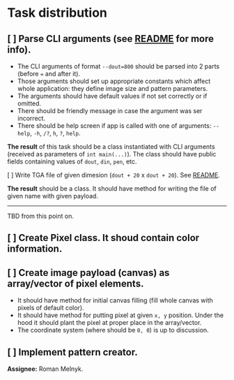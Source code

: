 # Task distribution

## [ ] Parse CLI arguments (see [README](./README.md#cli) for more info).  

   - The CLI arguments of format `--dout=800` should be parsed into 2 parts (before `=` and after it).
   - Those arguments should set up appropriate constants which affect whole application: they define image size and pattern parameters.
   - The arguments should have default values if not set correctly or if omitted.
   - There should be friendly message in case the argument was ser incorrect.
   - There should be help screen if app is called with one of arguments: `--help`, `-h`, `/?`, `h`, `?`, `help`.

**The result** of this task should be a class instantiated with CLI arguments (received as parameters of `int main(...)`). The class should have public fields containing values of `dout`, `din`, `pen`, etc.

[ ] Write TGA file of given dimesion (`dout + 20` x `dout + 20`). See [README](./README.md#tga-format).

**The result** should be a class. It should have method for writing the file of given name with given payload.

---

TBD from this point on.

## [ ] Create Pixel class. It shoud contain color information.

## [ ] Create image payload (canvas) as array/vector of pixel elements.

   - It should have method for initial canvas filling (fill whole canvas with pixels of default color).
   - It should have method for putting pixel at given `x, y` position. Under the hood it should plant the pixel at proper place in the array/vector.
   - The coordinate system (where should be `0, 0`) is up to discussion.

## [ ] Implement pattern creator.

**Assignee:** Roman Melnyk.
